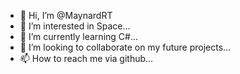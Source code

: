 - 👋 Hi, I’m @MaynardRT
- 👀 I’m interested in Space...
- 🌱 I’m currently learning C#...
- 💞️ I’m looking to collaborate on my future projects...
- 📫 How to reach me via github...

<!---
MaynardRT/MaynardRT is a ✨ special ✨ repository because its `README.md` (this file) appears on your GitHub profile.
You can click the Preview link to take a look at your changes.
--->
